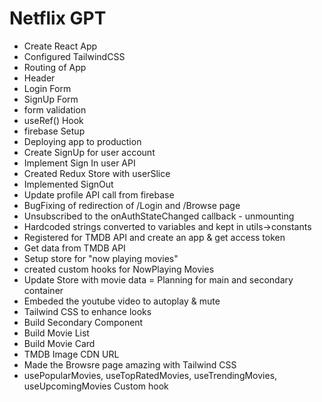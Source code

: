 # Netflix GPT

- Create React App
- Configured TailwindCSS
- Routing of App
- Header
- Login Form
- SignUp Form
- form validation
- useRef() Hook
- firebase Setup
- Deploying app to production
- Create SignUp for user account
- Implement Sign In user API
- Created Redux Store with userSlice
- Implemented SignOut
- Update profile API call from firebase
- BugFixing of redirection of /Login and /Browse page
- Unsubscribed to the onAuthStateChanged callback - unmounting
- Hardcoded strings converted to variables and kept in utils->constants 
- Registered for TMDB API and create an app & get access token
- Get data from TMDB API
- Setup store for "now playing movies"
- created custom hooks for NowPlaying Movies
- Update Store with movie data
= Planning for main and secondary container
- Embeded the youtube video to autoplay & mute
- Tailwind CSS to enhance looks
- Build Secondary Component
- Build Movie List
- Build Movie Card
- TMDB Image CDN URL
- Made the Browsre page amazing with Tailwind CSS
- usePopularMovies, useTopRatedMovies, useTrendingMovies, useUpcomingMovies Custom hook
